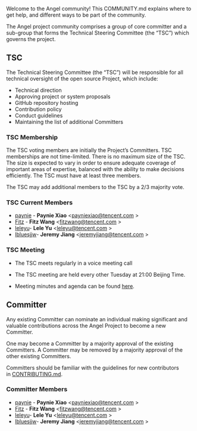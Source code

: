 Welcome to the Angel community! This COMMUNITY.md explains where to get help, and different ways to be part of the community. 

The Angel project community comprises a group of core committer and a sub-group that forms the Technical Steering Committee (the “TSC”) which governs the project.

## TSC

The Technical Steering Committee (the “TSC”) will be responsible for all technical oversight of the open source Project, which include:

- Technical direction
- Approving project or system proposals
- GitHub repository hosting
- Contribution policy
- Conduct guidelines
- Maintaining the list of additional Committers

### TSC Membership

The TSC voting members are initially the Project’s Committers. TSC memberships are not time-limited. There is no maximum size of the TSC. The size is expected to vary in order to ensure adequate coverage of important areas of expertise, balanced with the ability to make decisions efficiently. The TSC must have at least three members.

The TSC may add additional members to the TSC by a 2/3 majority vote.

### TSC Current Members

- [paynie](https://github.com/paynie) - **Paynie Xiao** <[payniexiao@tencent.com](payniexiao@tencent.com) >
- [Fitz](https://github.com/fitz) - **Fitz Wang** <[fitzwang@tencent.com](fitzwang@tencent.com) >
- [leleyu](https://github.com/leleyu)- **Lele Yu** <[leleyu@tencent.com](leleyu@tencent.com) >
- [lbluesjjw](https://github.com/bluesjjw)- **Jeremy Jiang** <[jeremyjiang@tencent.com](leleyu@tencent.com) >
 
### TSC Meeting

- The TSC meets regularly in a voice meeting call

- The TSC meeting are held every other Tuesday at 21:00 Beijing Time. 
- Meeting minutes and agenda can be found [here](https://docs.google.com/document/d/1JlxAAOtvZvvf_KhVr8XQa6mUD7lkHOXlxuGruTKEukE/edit#).


## Committer

Any existing Committer can nominate an individual making significant and valuable contributions across the Angel Project to become a new Committer. 

One may become a Committer by a majority approval of the existing Committers. A Committer may be removed by a majority approval of the other existing Committers.

Committers should be familiar with the guidelines for new contributors in [CONTRIBUTING.md](https://github.com/Tencent/angel/blob/master/CONTRIBUTING.md).

### Committer Members
- [paynie](https://github.com/paynie) - **Paynie Xiao** <[payniexiao@tencent.com](payniexiao@tencent.com) >
- [Fitz](https://github.com/fitz) - **Fitz Wang** <[fitzwang@tencent.com](fitzwang@tencent.com) >
- [leleyu](https://github.com/leleyu)- **Lele Yu** <[leleyu@tencent.com](leleyu@tencent.com) >
- [lbluesjjw](https://github.com/bluesjjw)- **Jeremy Jiang** <[jeremyjiang@tencent.com](leleyu@tencent.com) >










